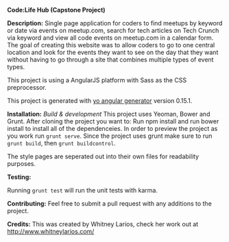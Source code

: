 **Code:Life Hub (Capstone Project)**


**Description:**
 Single page application for coders to find meetups by keyword or date via events on meetup.com, search for tech articles on Tech Crunch via keyword and view all code events on meetup.com in a calendar form. The goal of creating this website was to allow coders to go to one central location and look for the events they want to see on the day that they want without having to go through a site that combines multiple types of event types. 
 
 This project is using a AngularJS platform with Sass as the CSS preprocessor. 
 
This project is generated with [yo angular generator](https://github.com/yeoman/generator-angular)
version 0.15.1.

**Installation:**
*Build & development*
This project uses Yeoman, Bower and Grunt. 
After cloning the project you want to:
Run npm install and run bower install to install all of the dependenceies. 
In order to preview the project as you work run `grunt serve`.
Since the project uses grunt make sure to run `grunt build`, then `grunt buildcontrol`.

The style pages are seperated out into their own files for readability purposes. 

**Testing:**

Running `grunt test` will run the unit tests with karma.

**Contributing:** Feel free to submit a pull request with any additions to the project.

**Credits:** This was created by Whitney Larios, check her work out at http://www.whitneylarios.com/
